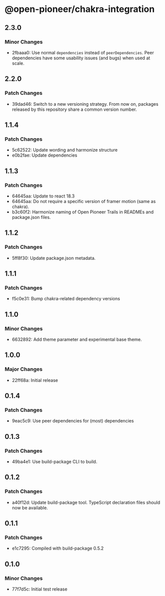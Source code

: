 # @open-pioneer/chakra-integration

## 2.3.0

### Minor Changes

-   2fbaaa0: Use normal `dependencies` instead of `peerDependencies`. Peer dependencies have some usability issues (and bugs) when used at scale.

## 2.2.0

### Patch Changes

-   39dad46: Switch to a new versioning strategy.
    From now on, packages released by this repository share a common version number.

## 1.1.4

### Patch Changes

-   5c62522: Update wording and harmonize structure
-   e0b2fae: Update dependencies

## 1.1.3

### Patch Changes

-   64645aa: Update to react 18.3
-   64645aa: Do not require a specific version of framer motion (same as chakra).
-   b3c60f2: Harmonize naming of Open Pioneer Trails in READMEs and package.json files.

## 1.1.2

### Patch Changes

-   5ff8f30: Update package.json metadata.

## 1.1.1

### Patch Changes

-   f5c0e31: Bump chakra-related dependency versions

## 1.1.0

### Minor Changes

-   6632892: Add theme parameter and experimental base theme.

## 1.0.0

### Major Changes

-   22ff68a: Initial release

## 0.1.4

### Patch Changes

-   9eac5c9: Use peer dependencies for (most) dependencies

## 0.1.3

### Patch Changes

-   49ba4e1: Use build-package CLI to build.

## 0.1.2

### Patch Changes

-   a40f12d: Update build-package tool. TypeScript declaration files should now be available.

## 0.1.1

### Patch Changes

-   e1c7295: Compiled with build-package 0.5.2

## 0.1.0

### Minor Changes

-   77f7d5c: Initial test release

